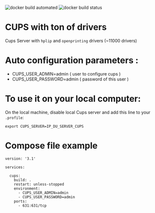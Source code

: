 ![docker build automated](https://img.shields.io/docker/cloud/automated/dotriver/cups)
![docker build status](https://img.shields.io/docker/cloud/build/dotriver/cups)

# CUPS with ton of drivers

Cups Server with `hplip` and `openprinting` drivers (~11000 drivers)

# Auto configuration parameters :

- CUPS_USER_ADMIN=admin          ( user to configure cups )
- CUPS_USER_PASSWORD=admin       ( password of this user )

# To use it on your local computer:

On the local machine, disable local Cups server and add this line to your `.profile`:
```
export CUPS_SERVER=IP_DU_SERVER_CUPS
```

# Compose file example

```
version: '3.1'

services:

  cups:
    build: .
    restart: unless-stopped
    environment:
      - CUPS_USER_ADMIN=admin
      - CUPS_USER_PASSWORD=admin
    ports:
      - 631:631/tcp
```